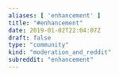 ```yaml
---
aliases: [ 'enhancement' ]
title: "#enhancement"
date: 2019-01-02T22:04:07Z
draft: false
type: "community"
kind: "moderation_and_reddit"
subreddit: "enhancement"
---
```

